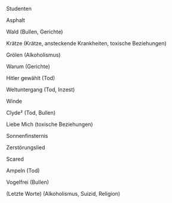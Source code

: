 Studenten

Asphalt

Wald (Bullen, Gerichte)

Krätze (Krätze, ansteckende Krankheiten, toxische Beziehungen)

Grölen (Alkoholismus)

Warum (Gerichte)

Hitler gewählt (Tod)

Weltuntergang (Tod, Inzest)

Winde

Clyde² (Tod, Bullen)

Liebe Mich (toxische Beziehungen)

Sonnenfinsternis

Zerstörungslied

Scared

Ampeln (Tod)

Vogelfrei (Bullen)

(Letzte Worte) (Alkoholismus, Suizid, Religion)


